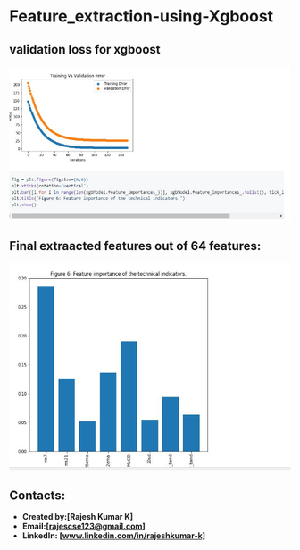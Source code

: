 # Feature_extraction-using-Xgboost


## validation loss for xgboost
![xgboost_val](https://github.com/Rajeshkumark26/Feature_extraction-using-Xgboost/blob/main/xg_boost.JPG)


## Final extraacted features out of 64 features:
![xgboost_features](https://github.com/Rajeshkumark26/Feature_extraction-using-Xgboost/blob/main/xgboost_final.JPG)


## Contacts:
* **Created by:[Rajesh Kumar K]**
* **Email:[rajescse123@gmail.com]**
* **LinkedIn: [www.linkedin.com/in/rajeshkumar-k]**
